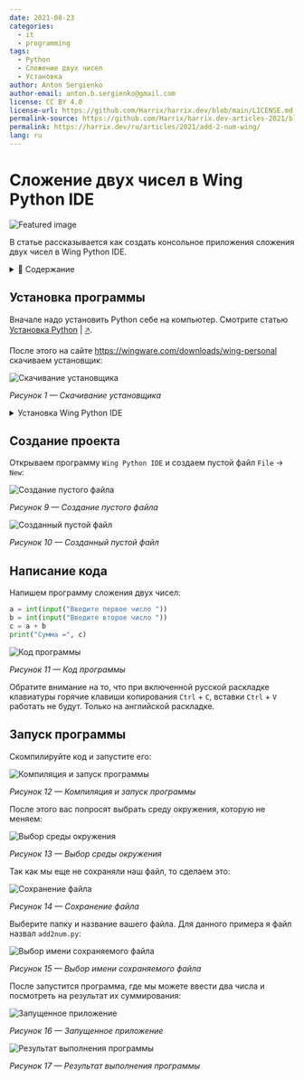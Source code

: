 ```yaml
---
date: 2021-08-23
categories:
  - it
  - programming
tags:
  - Python
  - Сложение двух чисел
  - Установка
author: Anton Sergienko
author-email: anton.b.sergienko@gmail.com
license: CC BY 4.0
license-url: https://github.com/Harrix/harrix.dev/blob/main/LICENSE.md
permalink-source: https://github.com/Harrix/harrix.dev-articles-2021/blob/main/add-2-num-wing/add-2-num-wing.md
permalink: https://harrix.dev/ru/articles/2021/add-2-num-wing/
lang: ru
---
```


# Сложение двух чисел в Wing Python IDE

![Featured image](featured-image.svg)

В статье рассказывается как создать консольное приложения сложения двух чисел в Wing Python IDE.

<details>
<summary>📖 Содержание</summary>

## Содержание

- [Установка программы](#установка-программы)
- [Создание проекта](#создание-проекта)
- [Написание кода](#написание-кода)
- [Запуск программы](#запуск-программы)

</details>

## Установка программы

Вначале надо установить Python себе на компьютер. Смотрите статью [Установка Python](https://github.com/Harrix/harrix.dev-articles-2021/blob/main/install-python/install-python.md) | [🡥](https://harrix.dev/ru/articles/2021/install-python/).

После этого на сайте <https://wingware.com/downloads/wing-personal> скачиваем установщик:

![Скачивание установщика](img/download.png)

_Рисунок 1 — Скачивание установщика_

<details>
<summary>Установка Wing Python IDE</summary>

![Соглашение с условиями](img/install_01.png)

_Рисунок 2 — Соглашение с условиями_

![Выбор пути установки программы](img/install_02.png)

_Рисунок 3 — Выбор пути установки программы_

![Окно перед установкой](img/install_03.png)

_Рисунок 4 — Окно перед установкой_

![Процесс установки](img/install_04.png)

_Рисунок 5 — Процесс установки_

![Окончание установки](img/install_05.png)

_Рисунок 6 — Окончание установки_

При запуске Wing Python IDE вас еще раз попросят согласиться с лицензией:

![Соглашение с лицензией](img/install_06.png)

_Рисунок 7 — Соглашение с лицензией_

![Открытая программа Wing Python IDE](img/wing.png)

_Рисунок 8 — Открытая программа Wing Python IDE_

</details>

## Создание проекта

Открываем программу `Wing Python IDE` и создаем пустой файл `File` → `New`:

![Создание пустого файла](img/new-project_01.png)

_Рисунок 9 — Создание пустого файла_

![Созданный пустой файл](img/new-project_02.png)

_Рисунок 10 — Созданный пустой файл_

## Написание кода

Напишем программу сложения двух чисел:

```python
a = int(input("Введите первое число "))
b = int(input("Введите второе число "))
c = a + b
print("Сумма =", c)
```

![Код программы](img/new-project_03.png)

_Рисунок 11 — Код программы_

Обратите внимание на то, что при включенной русской раскладке клавиатуры горячие клавиши копирования `Ctrl` + `С`, вставки `Ctrl` + `V` работать не будут. Только на английской раскладке.

## Запуск программы

Скомпилируйте код и запустите его:

![Компиляция и запуск программы](img/run_01.png)

_Рисунок 12 — Компиляция и запуск программы_

После этого вас попросят выбрать среду окружения, которую не меняем:

![Выбор среды окружения](img/run_02.png)

_Рисунок 13 — Выбор среды окружения_

Так как мы еще не сохраняли наш файл, то сделаем это:

![Сохранение файла](img/run_03.png)

_Рисунок 14 — Сохранение файла_

Выберите папку и название вашего файла. Для данного примера я файл назвал `add2num.py`:

![Выбор имени сохраняемого файла](img/run_04.png)

_Рисунок 15 — Выбор имени сохраняемого файла_

После запустится программа, где мы можете ввести два числа и посмотреть на результат их суммирования:

![Запущенное приложение](img/result_01.png)

_Рисунок 16 — Запущенное приложение_

![Результат выполнения программы](img/result_02.png)

_Рисунок 17 — Результат выполнения программы_
